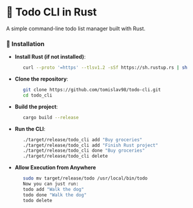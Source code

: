 # 📝 Todo CLI in Rust

A simple command-line todo list manager built with Rust.

### 🚀 Installation

   
   *  **Install Rust (if not installed)**:
      ```sh
         curl --proto '=https' --tlsv1.2 -sSf https://sh.rustup.rs | sh
   * **Clone the repository**:
      ```sh
         git clone https://github.com/tomislav98/todo-cli.git
         cd todo_cli
   *  **Build the project**:
      ```sh
         cargo build --release
   * **Run the CLI**:
      ```sh
         ./target/release/todo_cli add "Buy groceries"
         ./target/release/todo_cli add "Finish Rust project"
         ./target/release/todo_cli done "Buy groceries"
         ./target/release/todo_cli delete
   * **Allow Execution from Anywhere**
      ```sh
         sudo mv target/release/todo /usr/local/bin/todo
         Now you can just run:
         todo add "Walk the dog"
         todo done "Walk the dog"
         todo delete
